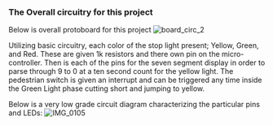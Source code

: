 ### The Overall circuitry for this project

Below is overall protoboard for this project
![board_circ_2](https://github.com/DimivanWell/Micro-Computers/assets/105472781/454c1c2a-b884-4eb0-aaa8-a0612302312e)


Utilizing basic circuitry, each color of the stop light present; Yellow, Green, and Red. These are given 1k resistors and there own pin on the micro-controller. Then is each of the pins for the seven segment display in order to parse through 9 to 0 at a ten second count for the yellow light. The pedestrian switch is given an interrupt and can be triggered any time inside the Green Light phase cutting short and jumping to yellow.

Below is a very low grade circuit diagram characterizing the particular pins and LEDs:
![IMG_0105](https://github.com/DimivanWell/Micro-Computers/assets/105472781/5d6e0859-10f9-45e2-87c7-0242a3b3cf1c)
